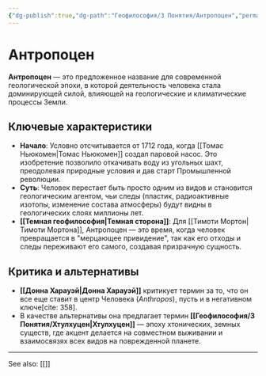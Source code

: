```yaml
---
{"dg-publish":true,"dg-path":"Геофилософия/3 Понятия/Антропоцен","permalink":"/geofilosofiya/3-ponyatiya/antropoczen/"}
---
```



# Антропоцен

**Антропоцен** — это предложенное название для современной геологической эпохи, в которой деятельность человека стала доминирующей силой, влияющей на геологические и климатические процессы Земли.

## Ключевые характеристики
- **Начало**: Условно отсчитывается от 1712 года, когда [[Томас Ньюкомен\|Томас Ньюкомен]] создал паровой насос. Это изобретение позволило откачивать воду из угольных шахт, преодолевая природные условия и дав старт Промышленной революции.
- **Суть**: Человек перестает быть просто одним из видов и становится геологическим агентом, чьи следы (пластик, радиоактивные изотопы, изменение состава атмосферы) будут видны в геологических слоях миллионы лет.
- **[[Темная геофилософия\|Темная сторона]]**: Для [[Тимоти Мортон\|Тимоти Мортона]], Антропоцен — это время, когда человек превращается в "мерцающее привидение", так как его отходы и следы переживают его самого, создавая призрачную сущность.
## Критика и альтернативы
- **[[Донна Харауэй\|Донна Харауэй]]** критикует термин за то, что он все еще ставит в центр Человека (*Anthropos*), пусть и в негативном ключе[cite: 358].
- В качестве альтернативы она предлагает термин **[[Геофилософия/3 Понятия/Хтулхуцен\|Хтулхуцен]]** — эпоху хтонических, земных существ, где акцент делается на совместном выживании и взаимосвязях всех видов на поврежденной планете.





---
See also:
[[]]
